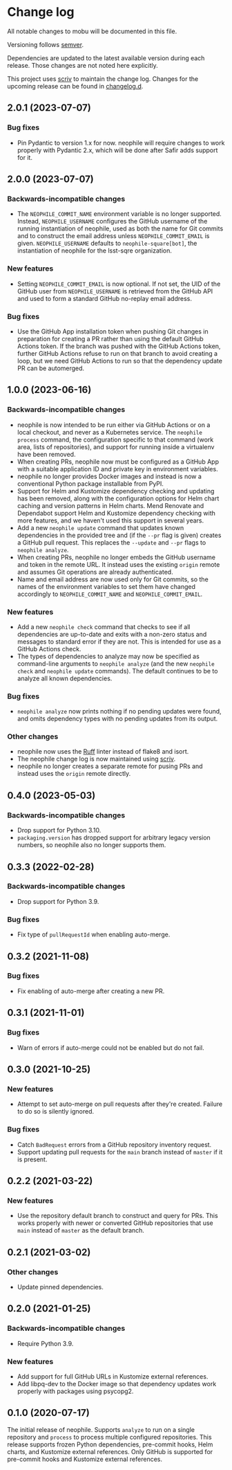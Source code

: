 # Change log

All notable changes to mobu will be documented in this file.

Versioning follows [semver](https://semver.org/).

Dependencies are updated to the latest available version during each release. Those changes are not noted here explicitly.

This project uses [scriv](https://scriv.readthedocs.io/en/latest/) to maintain the change log.
Changes for the upcoming release can be found in [changelog.d](https://github.com/lsst-sqre/neophile/tree/main/changelog.d/).

<!-- scriv-insert-here -->

<a id='changelog-2.0.1'></a>
## 2.0.1 (2023-07-07)

### Bug fixes

- Pin Pydantic to version 1.x for now. neophile will require changes to work properly with Pydantic 2.x, which will be done after Safir adds support for it.

<a id='changelog-2.0.0'></a>
## 2.0.0 (2023-07-07)

### Backwards-incompatible changes

- The `NEOPHILE_COMMIT_NAME` environment variable is no longer supported. Instead, `NEOPHILE_USERNAME` configures the GitHub username of the running instantiation of neophile, used as both the name for Git commits and to construct the email address unless `NEOPHILE_COMMIT_EMAIL` is given. `NEOPHILE_USERNAME` defaults to `neophile-square[bot]`, the instantiation of neophile for the lsst-sqre organization.

### New features

- Setting `NEOPHILE_COMMIT_EMAIL` is now optional. If not set, the UID of the GitHub user from `NEOPHILE_USERNAME` is retrieved from the GitHub API and used to form a standard GitHub no-replay email address.

### Bug fixes

- Use the GitHub App installation token when pushing Git changes in preparation for creating a PR rather than using the default GitHub Actions token. If the branch was pushed with the GitHub Actions token, further GitHub Actions refuse to run on that branch to avoid creating a loop, but we need GitHub Actions to run so that the dependency update PR can be automerged.

<a id='changelog-1.0.0'></a>
## 1.0.0 (2023-06-16)

### Backwards-incompatible changes

- neophile is now intended to be run either via GitHub Actions or on a local checkout, and never as a Kubernetes service. The `neophile process` command, the configuration specific to that command (work area, lists of repositories), and support for running inside a virtualenv have been removed.
- When creating PRs, neophile now must be configured as a GitHub App with a suitable application ID and private key in environment variables.
- neophile no longer provides Docker images and instead is now a conventional Python package installable from PyPI.
- Support for Helm and Kustomize dependency checking and updating has been removed, along with the configuration options for Helm chart caching and version patterns in Helm charts. Mend Renovate and Dependabot support Helm and Kustomize dependency checking with more features, and we haven't used this support in several years.
- Add a new `neophile update` command that updates known dependencies in the provided tree and (if the `--pr` flag is given) creates a GitHub pull request. This replaces the `--update` and `--pr` flags to `neophile analyze`.
- When creating PRs, neophile no longer embeds the GitHub username and token in the remote URL. It instead uses the existing `origin` remote and assumes Git operations are already authenticated.
- Name and email address are now used only for Git commits, so the names of the environment variables to set them have changed accordingly to `NEOPHILE_COMMIT_NAME` and `NEOPHILE_COMMIT_EMAIL`.

### New features

- Add a new `neophile check` command that checks to see if all dependencies are up-to-date and exits with a non-zero status and messages to standard error if they are not. This is intended for use as a GitHub Actions check.
- The types of dependencies to analyze may now be specified as command-line arguments to `neophile analyze` (and the new `neophile check` and `neophile update` commands). The default continues to be to analyze all known dependencies.

### Bug fixes

- `neophile analyze` now prints nothing if no pending updates were found, and omits dependency types with no pending updates from its output.

### Other changes

- neophile now uses the [Ruff](https://beta.ruff.rs/docs/) linter instead of flake8 and isort.
- The neophile change log is now maintained using [scriv](https://scriv.readthedocs.io/en/latest/).
- neophile no longer creates a separate remote for pusing PRs and instead uses the `origin` remote directly.

## 0.4.0 (2023-05-03)

### Backwards-incompatible changes

- Drop support for Python 3.10.
- `packaging.version` has dropped support for arbitrary legacy version numbers, so neophile also no longer supports them.

## 0.3.3 (2022-02-28)

### Backwards-incompatible changes

- Drop support for Python 3.9.

### Bug fixes

- Fix type of ``pullRequestId`` when enabling auto-merge.

## 0.3.2 (2021-11-08)

### Bug fixes

- Fix enabling of auto-merge after creating a new PR.

## 0.3.1 (2021-11-01)

### Bug fixes

- Warn of errors if auto-merge could not be enabled but do not fail.

## 0.3.0 (2021-10-25)

### New features

- Attempt to set auto-merge on pull requests after they're created. Failure to do so is silently ignored.

### Bug fixes

- Catch `BadRequest` errors from a GitHub repository inventory request.
- Support updating pull requests for the `main` branch instead of `master` if it is present.

## 0.2.2 (2021-03-22)

### New features

- Use the repository default branch to construct and query for PRs. This works properly with newer or converted GitHub repositories that use `main` instead of `master` as the default branch.

## 0.2.1 (2021-03-02)

### Other changes

- Update pinned dependencies.

## 0.2.0 (2021-01-25)

### Backwards-incompatible changes

- Require Python 3.9.

### New features

- Add support for full GitHub URLs in Kustomize external references.
- Add libpq-dev to the Docker image so that dependency updates work properly with packages using psycopg2.

## 0.1.0 (2020-07-17)

The initial release of neophile. Supports ``analyze`` to run on a single repository and ``process`` to process multiple configured repositories. This release supports frozen Python dependencies, pre-commit hooks, Helm charts, and Kustomize external references. Only GitHub is supported for pre-commit hooks and Kustomize external references.

